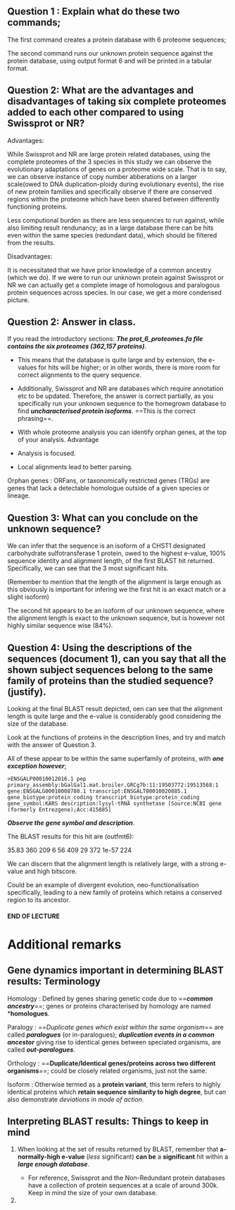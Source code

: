 ## Question 1 : Explain what do these two commands;

The first command creates a protein database with 6 proteome sequences;

The second command runs our unknown protein sequence against the protein database, using output format 6 and will be printed in a tabular format.

## Question 2: What are the advantages and disadvantages of taking six complete proteomes added to each other compared to using Swissprot or NR?

Advantages: 

While Swissprot and NR are large protein related databases, using the complete proteomes of the 3 species in this study we can observe the evolutionary adaptations of genes on a proteome wide scale. That is to say, we can observe instance of copy number abberations on a larger scale(owed to DNA duplication-ploidy during evolutionary events), the rise of new protein families and specifically observe if there are conserved regions within the proteome which have been shared between differently functioning proteins.

Less computional burden as there are less sequences to run against, while also limiting result rendunancy; as in a large database there can be hits even within the same species (redundant data), which should be filtered from the results.

Disadvantages: 

It is necessitated that we have prior knowledge of a common ancestry (which we do). If we were to run our unknown protein against Swissprot or NR we can actually get a complete image of homologous and paralogous protein sequences across species. In our case, we get a more condensed picture.

## Question 2: Answer in class.

If you read the introductory sections: ***The prot_6_proteomes.fa file contains the six proteomes (362,157 proteins)***.

- This means that the database is quite large and by extension, the e-values for hits will be higher; or in other words, there is more room for correct alignments to the query sequence.

- Additionally, Swissprot and NR are databases which require annotation etc to be updated. Therefore, the answer is correct partially, as you specifically run your unknown sequence to the homegrown database to find ***uncharacterised protein isoforms***. ==This is the correct phrasing==.

- With whole proteome analysis you can identify orphan genes, at the top of your analysis. Advantage

- Analysis is focused. 

- Local alignments lead to better parsing. 

Orphan genes
: ORFans, or taxonomically restricted genes (TRGs) are genes that lack a detectable homologue outside of a given species or lineage.

## Question 3: What can you conclude on the unknown sequence?

We can infer that the sequence is an isoform of a CHST1 designated carbohydrate sulfotransferase 1 protein, owed to the highest e-value, 100% sequence identity and alignment length, of the first BLAST hit returned. Specifically, we can see that the 3 most significant hits.

(Remember to mention that the length of the alignment is large enough as this obviously is important for infering we the first hit is an exact match or a slight isoform)

The second hit appears to be an isoform of our unknown sequence, where the alignment length is exact to the unknown sequence, but is however not highly similar sequence wise (84%).

## Question 4: Using the descriptions of the sequences (document 1), can you say that all the shown subject sequences belong to the same family of proteins than the studied sequence? (justify).

Looking at the final BLAST result depicted, oen can see that the alignment length is quite large and the e-value is considerably good considering the size of the database.

Look at the functions of proteins in the description lines, and try and match with the answer of Question 3.

All of these appear to be within the same superfamily of proteins, with ***one exception however***;

`>ENSGALP00010012016.1 pep primary_assembly:bGalGal1.mat.broiler.GRCg7b:11:19503772:19513568:1 gene:ENSGALG00010008780.1 transcript:ENSGALT00010020885.1 gene_biotype:protein_coding transcript_biotype:protein_coding gene_symbol:KARS description:lysyl-tRNA synthetase [Source:NCBI gene (formerly Entrezgene);Acc:415885]`

***Observe the gene symbol and description***.

The BLAST results for this hit are (outfmt6):

35.83 360 209 6 56 409 29 372 1e-57 224

We can discern that the alignment length is relatively large, with a strong e-value and high bitscore.

Could be an example of divergent evolution, neo-functionalisation specifically, leading to a new family of proteins which retains a conserved region to its ancestor. 

#### END OF LECTURE

# Additional remarks

## Gene dynamics important in determining BLAST results: Terminology

Homology
: Defined by genes sharing genetic code due to ==***common ancestry***==; genes or proteins characterised by homology are named ***homologues**.

Paralogy
: ==*Duplicate genes which exist within the same organism*== are called ***paralogues*** (or in-paralogues); ***duplication events in a common ancestor*** giving rise to identical genes between speciated organisms, are called ***out-paralogues***.

Orthology
: ==**Duplicate/Identical genes/proteins across two different organisms**==; could be closely related organisms, just not the same.

Isoform
: Otherwise termed as a **protein variant**, this term refers to highly identical proteins which **retain sequence similarity to high degree**, but can also demonstrate *deviations* in *mode of action*.

## Interpreting BLAST results: Things to keep in mind

1. When looking at the set of results returned by BLAST, remember that **a-normally-high e-value** (*less* significant) **can be** a **significant** hit within a ***large enough database***. 
    - For reference, Swissprot and the Non-Redundant protein databases have a collection of protein sequences at a scale of around 300k. Keep in mind the size of your own database.

2. 


